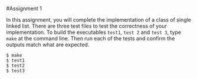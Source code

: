 #Assignment 1

In this assignment, you will complete the implementation of a class of single linked list. There are three test files to test the correctness of your 
implementation. To build the executables `test1`, `test 2` and `test 3`, type `make` at the command line.  Then run each of the tests and confirm the 
outputs match what are expected. 
```
$ make
$ test1
$ test2
$ test3
```